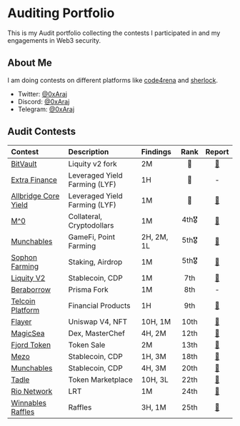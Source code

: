 # Auditing Portfolio

This is my Audit portfolio collecting the contests I participated in and my engagements in Web3 security.

## About Me

I am doing contests on different platforms like [code4rena](https://code4rena.com/) and [sherlock](https://www.sherlock.xyz/).

- Twitter: [@0xAraj](https://twitter.com/0xAraj)
- Discord: [@0xAraj](https://discord.com/channels/@me)
- Telegram: [@0xAraj](https://web.telegram.org/a/)

## Audit Contests

| Contest                                                                             | Description                   | Findings   | Rank  |                                                  Report                                                  |
| :---------------------------------------------------------------------------------- | :---------------------------- | :--------- | :---: | :------------------------------------------------------------------------------------------------------: |
| [BitVault](https://code4rena.com/audits/2025-04-bitvault)                           | Liquity v2 fork               | 2M         |  🥇   |                           [📄](https://code4rena.com/audits/2025-04-bitvault)                            |
| [Extra Finance](https://audits.sherlock.xyz/contests/380?filter=questions)          | Leveraged Yield Farming (LYF) | 1H         |  🥉   |                                                    -                                                     |
| [Allbridge Core Yield](https://audits.sherlock.xyz/contests/1051)                   | Leveraged Yield Farming (LYF) | 1M         |  🥉   |                          [📄](https://audits.sherlock.xyz/contests/1051/report)                          |
| [M^0](https://audits.sherlock.xyz/contests/124)                                     | Collateral, Cryptodollars     | 1M         | 4th🎖️ |                          [📄](https://audits.sherlock.xyz/contests/124/report)                           |
| [Munchables](https://code4rena.com/audits/2024-05-munchables#top)                   | GameFi, Point Farming         | 2H, 2M, 1L | 5th🎖️ |                          [📄](https://code4rena.com/reports/2024-05-munchables)                          |
| [Sophon Farming](https://audits.sherlock.xyz/contests/376)                          | Staking, Airdrop              | 1M         | 5th🎖️ |                          [📄](https://audits.sherlock.xyz/contests/376/report)                           |
| [Liquity V2](https://cantina.xyz/competitions/d86632df-ab33-4448-8198-64955eae6712) | Stablecoin, CDP               | 1M         |  7th  |         [📄](https://cantina.xyz/competitions/d86632df-ab33-4448-8198-64955eae6712/leaderboard)          |
| [Beraborrow](https://audits.sherlock.xyz/contests/741?filter=questions)             | Prisma Fork                   | 1M         |  8th  |                                                    -                                                     |
| [Telcoin Platform](https://audits.sherlock.xyz/contests/156)                        | Financial Products            | 1H         |  9th  |                          [📄](https://audits.sherlock.xyz/contests/156/report)                           |
| [Flayer](https://audits.sherlock.xyz/contests/468?filter=questions)                 | Uniswap V4, NFT               | 10H, 1M    | 10th  |                          [📄](https://audits.sherlock.xyz/contests/468/report)                           |
| [MagicSea](https://audits.sherlock.xyz/contests/437?filter=questions)               | Dex, MasterChef               | 4H, 2M     | 12th  |                          [📄](https://audits.sherlock.xyz/contests/437/report)                           |
| [Fjord Token](https://codehawks.cyfrin.io/c/2024-08-fjord)                          | Token Sale                    | 2M         | 13th  | [📄](https://codehawks.cyfrin.io/c/2024-08-fjord/results?lt=contest&page=1&sc=reward&sj=reward&t=report) |
| [Mezo](https://cantina.xyz/competitions/e757364c-1f68-4ec5-94f6-c6b3c2e80c6d)       | Stablecoin, CDP               | 1H, 3M     | 18th  |         [📄](https://cantina.xyz/competitions/e757364c-1f68-4ec5-94f6-c6b3c2e80c6d/leaderboard)          |
| [Munchables](https://code4rena.com/audits/2024-07-munchables)                       | Stablecoin, CDP               | 4H, 3M     | 20th  |                          [📄](https://code4rena.com/reports/2024-07-munchables)                          |
| [Tadle](https://codehawks.cyfrin.io/c/2024-08-tadle)                                | Token Marketplace             | 10H, 3L    | 22th  | [📄](https://codehawks.cyfrin.io/c/2024-08-tadle/results?lt=contest&page=1&sc=reward&sj=reward&t=report) |
| [Rio Network](https://audits.sherlock.xyz/contests/176?filter=questions)            | LRT                           | 1M         | 24th  |                          [📄](https://audits.sherlock.xyz/contests/176/report)                           |
| [Winnables Raffles](https://audits.sherlock.xyz/contests/516?filter=questions)      | Raffles                       | 3H, 1M     | 25th  |                          [📄](https://audits.sherlock.xyz/contests/516/report)                           |

